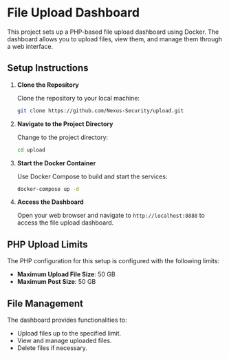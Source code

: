 
# File Upload Dashboard

This project sets up a PHP-based file upload dashboard using Docker. The dashboard allows you to upload files, view them, and manage them through a web interface.

## Setup Instructions

1. **Clone the Repository**

   Clone the repository to your local machine:

   ```sh
   git clone https://github.com/Nexus-Security/upload.git
   ```

2. **Navigate to the Project Directory**

   Change to the project directory:

   ```sh
   cd upload
   ```

3. **Start the Docker Container**

   Use Docker Compose to build and start the services:

   ```sh
   docker-compose up -d
   ```

4. **Access the Dashboard**

   Open your web browser and navigate to `http://localhost:8888` to access the file upload dashboard.

## PHP Upload Limits

The PHP configuration for this setup is configured with the following limits:

- **Maximum Upload File Size**: 50 GB
- **Maximum Post Size**: 50 GB

## File Management

The dashboard provides functionalities to:

- Upload files up to the specified limit.
- View and manage uploaded files.
- Delete files if necessary.
